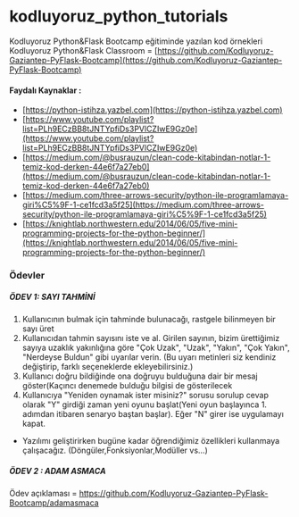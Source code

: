 # kodluyoruz_python_tutorials
Kodluyoruz Python&amp;Flask Bootcamp eğitiminde yazılan kod örnekleri
Kodluyoruz Python&Flask Classroom = [https://github.com/Kodluyoruz-Gaziantep-PyFlask-Bootcamp](https://github.com/Kodluyoruz-Gaziantep-PyFlask-Bootcamp)

#### Faydalı Kaynaklar :
 - [https://python-istihza.yazbel.com](https://python-istihza.yazbel.com)
 - [https://www.youtube.com/playlist?list=PLh9ECzBB8tJNTYpfiDs3PVlCZIwE9Gz0e](https://www.youtube.com/playlist?list=PLh9ECzBB8tJNTYpfiDs3PVlCZIwE9Gz0e)
 - [https://medium.com/@busrauzun/clean-code-kitabindan-notlar-1-temiz-kod-derken-44e6f7a27eb0](https://medium.com/@busrauzun/clean-code-kitabindan-notlar-1-temiz-kod-derken-44e6f7a27eb0)
 - [https://medium.com/three-arrows-security/python-ile-programlamaya-giri%C5%9F-1-ce1fcd3a5f25](https://medium.com/three-arrows-security/python-ile-programlamaya-giri%C5%9F-1-ce1fcd3a5f25)
 - [https://knightlab.northwestern.edu/2014/06/05/five-mini-programming-projects-for-the-python-beginner/](https://knightlab.northwestern.edu/2014/06/05/five-mini-programming-projects-for-the-python-beginner/)


### Ödevler
##### ÖDEV 1: SAYI TAHMİNİ
1. Kullanıcının bulmak için tahminde bulunacağı, rastgele bilinmeyen bir sayı üret
2. Kullanıcıdan tahmin sayısını iste ve al. Girilen sayının, bizim ürettiğimiz sayıya uzaklık yakınlığına göre
	"Çok Uzak", "Uzak", "Yakın", "Çok Yakın", "Nerdeyse Buldun" gibi uyarılar verin.
	(Bu uyarı metinleri siz kendiniz değiştirip, farklı seçeneklerde ekleyebilirsiniz.)
3. Kullanıcı doğru bildiğinde ona doğruyu bulduğuna dair bir mesaj göster(Kaçıncı denemede bulduğu bilgisi de gösterilecek
4. Kullanıcıya "Yeniden oynamak ister misiniz?" sorusu sorulup cevap olarak "Y" girdiği zaman yeni oyunu başlat(Yeni oyun başlayınca 1. adımdan itibaren senaryo baştan başlar). Eğer "N" girer ise uygulamayı kapat.
- Yazılımı geliştirirken bugüne kadar öğrendiğimiz özellikleri kullanmaya çalışacağız. (Döngüler,Fonksiyonlar,Modüller vs...)

##### ÖDEV 2 : ADAM ASMACA
Ödev açıklaması = https://github.com/Kodluyoruz-Gaziantep-PyFlask-Bootcamp/adamasmaca
